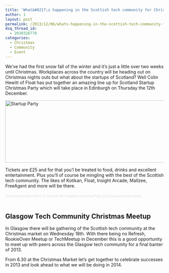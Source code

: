 ```yaml
---
title: 'What&#8217;s happening in the Scottish tech community for Christmas?'
author: 1
layout: post
permalink: /2013/12/06/whats-happening-in-the-scottish-tech-community-for-christmas/
dsq_thread_id:
  - 2030326770
categories:
  - Christmas
  - Community
  - Event
---
```

We&#8217;ve had the first snow fall of the winter and it&#8217;s just a little over two weeks until Christmas. Workplaces across the country will be heading out on Christmas nights outs but what about the startups of Scotland? Well Colin Hewitt of Float has put together an amazing line up for Scotland Startup Christmas Party which will take place in Edinburgh on Thursday the 12th December.

[<img class="aligncenter size-full wp-image-13681" alt="Startup Party" src="http://www.rookieoven.com/wp-content/uploads/2013/12/edinburgh-startup-party.png" width="550" height="198" />][1]

Tickets are £25 and for that you&#8217;l be treated to food, drinks and excellent entertainment. Plus you&#8217;ll of course be mingling with the best of the Scottish tech community. The likes of Kotikan, Float, Insight Arcade, Mallzee, FreeAgent and more will be there.

<div style="width: 100%; text-align: left;">
  <p>
  </p>
  
  <div style="font-family: Helvetica, Arial; font-size: 10px; padding: 5px 0 5px; margin: 2px; width: 100%; text-align: left;">
    <a style="color: #ddd; text-decoration: none;" href="http://www.eventbrite.com/r/etckt" target="_blank">Event Registration Online</a><span style="color: #ddd;"> for </span><a style="color: #ddd; text-decoration: none;" href="https://startupsparty.eventbrite.co.uk/?ref=etckt" target="_blank">Scottish Tech Startups Christmas Party 2013</a> <span style="color: #ddd;">powered by</span> <a style="color: #ddd; text-decoration: none;" href="http://www.eventbrite.com?ref=etckt" target="_blank">Eventbrite</a>
  </div>
  
  <div style="font-family: Helvetica, Arial; font-size: 10px; padding: 5px 0 5px; margin: 2px; width: 100%; text-align: left;">
  </div>
</div>

## Glasgow Tech Community Christmas Meetup

In Glasgow there will be gathering of the Scottish tech community at the Christmas market on Wednesday 18th. With there being no Refresh, RookieOven Meetup or TechMeetup in December this is a good opportunity to meet up with peers across the Glasgow tech community for a final banter of 2013.

From 6.30 at the Christmas Market let&#8217;s get together to celebrate successes in 2013 and look ahead to what we will be doing in 2014.

 [1]: http://www.rookieoven.com/wp-content/uploads/2013/12/edinburgh-startup-party.png
